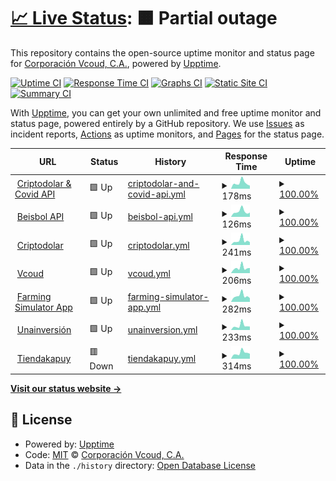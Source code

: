 # [📈 Live Status](https://vcoud.github.io/upptime): <!--live status--> **🟧 Partial outage**

This repository contains the open-source uptime monitor and status page for [Corporación Vcoud, C.A.](https://vcoud.com), powered by [Upptime](https://github.com/upptime/upptime).

[![Uptime CI](https://github.com/vcoud/upptime/workflows/Uptime%20CI/badge.svg)](https://github.com/vcoud/upptime/actions?query=workflow%3A%22Uptime+CI%22)
[![Response Time CI](https://github.com/vcoud/upptime/workflows/Response%20Time%20CI/badge.svg)](https://github.com/vcoud/upptime/actions?query=workflow%3A%22Response+Time+CI%22)
[![Graphs CI](https://github.com/vcoud/upptime/workflows/Graphs%20CI/badge.svg)](https://github.com/vcoud/upptime/actions?query=workflow%3A%22Graphs+CI%22)
[![Static Site CI](https://github.com/vcoud/upptime/workflows/Static%20Site%20CI/badge.svg)](https://github.com/vcoud/upptime/actions?query=workflow%3A%22Static+Site+CI%22)
[![Summary CI](https://github.com/vcoud/upptime/workflows/Summary%20CI/badge.svg)](https://github.com/vcoud/upptime/actions?query=workflow%3A%22Summary+CI%22)

With [Upptime](https://upptime.js.org), you can get your own unlimited and free uptime monitor and status page, powered entirely by a GitHub repository. We use [Issues](https://github.com/vcoud/upptime/issues) as incident reports, [Actions](https://github.com/vcoud/upptime/actions) as uptime monitors, and [Pages](https://vcoud.github.io/upptime) for the status page.

<!--start: status pages-->
<!-- This summary is generated by Upptime (https://github.com/upptime/upptime) -->
<!-- Do not edit this manually, your changes will be overwritten -->
<!-- prettier-ignore -->
| URL | Status | History | Response Time | Uptime |
| --- | ------ | ------- | ------------- | ------ |
| <img alt="" src="https://criptodolar.net/img/favicon.ico" height="13"> [Criptodolar & Covid API](https://exchange.vcoud.com/) | 🟩 Up | [criptodolar-and-covid-api.yml](https://github.com/vcoud/upptime/commits/HEAD/history/criptodolar-and-covid-api.yml) | <details><summary><img alt="Response time graph" src="./graphs/criptodolar-and-covid-api/response-time-week.png" height="20"> 178ms</summary><br><a href="https://vcoud.github.io/upptime/history/criptodolar-and-covid-api"><img alt="Response time 221" src="https://img.shields.io/endpoint?url=https%3A%2F%2Fraw.githubusercontent.com%2Fvcoud%2Fupptime%2FHEAD%2Fapi%2Fcriptodolar-and-covid-api%2Fresponse-time.json"></a><br><a href="https://vcoud.github.io/upptime/history/criptodolar-and-covid-api"><img alt="24-hour response time 205" src="https://img.shields.io/endpoint?url=https%3A%2F%2Fraw.githubusercontent.com%2Fvcoud%2Fupptime%2FHEAD%2Fapi%2Fcriptodolar-and-covid-api%2Fresponse-time-day.json"></a><br><a href="https://vcoud.github.io/upptime/history/criptodolar-and-covid-api"><img alt="7-day response time 178" src="https://img.shields.io/endpoint?url=https%3A%2F%2Fraw.githubusercontent.com%2Fvcoud%2Fupptime%2FHEAD%2Fapi%2Fcriptodolar-and-covid-api%2Fresponse-time-week.json"></a><br><a href="https://vcoud.github.io/upptime/history/criptodolar-and-covid-api"><img alt="30-day response time 204" src="https://img.shields.io/endpoint?url=https%3A%2F%2Fraw.githubusercontent.com%2Fvcoud%2Fupptime%2FHEAD%2Fapi%2Fcriptodolar-and-covid-api%2Fresponse-time-month.json"></a><br><a href="https://vcoud.github.io/upptime/history/criptodolar-and-covid-api"><img alt="1-year response time 221" src="https://img.shields.io/endpoint?url=https%3A%2F%2Fraw.githubusercontent.com%2Fvcoud%2Fupptime%2FHEAD%2Fapi%2Fcriptodolar-and-covid-api%2Fresponse-time-year.json"></a></details> | <details><summary><a href="https://vcoud.github.io/upptime/history/criptodolar-and-covid-api">100.00%</a></summary><a href="https://vcoud.github.io/upptime/history/criptodolar-and-covid-api"><img alt="All-time uptime 99.96%" src="https://img.shields.io/endpoint?url=https%3A%2F%2Fraw.githubusercontent.com%2Fvcoud%2Fupptime%2FHEAD%2Fapi%2Fcriptodolar-and-covid-api%2Fuptime.json"></a><br><a href="https://vcoud.github.io/upptime/history/criptodolar-and-covid-api"><img alt="24-hour uptime 100.00%" src="https://img.shields.io/endpoint?url=https%3A%2F%2Fraw.githubusercontent.com%2Fvcoud%2Fupptime%2FHEAD%2Fapi%2Fcriptodolar-and-covid-api%2Fuptime-day.json"></a><br><a href="https://vcoud.github.io/upptime/history/criptodolar-and-covid-api"><img alt="7-day uptime 100.00%" src="https://img.shields.io/endpoint?url=https%3A%2F%2Fraw.githubusercontent.com%2Fvcoud%2Fupptime%2FHEAD%2Fapi%2Fcriptodolar-and-covid-api%2Fuptime-week.json"></a><br><a href="https://vcoud.github.io/upptime/history/criptodolar-and-covid-api"><img alt="30-day uptime 99.94%" src="https://img.shields.io/endpoint?url=https%3A%2F%2Fraw.githubusercontent.com%2Fvcoud%2Fupptime%2FHEAD%2Fapi%2Fcriptodolar-and-covid-api%2Fuptime-month.json"></a><br><a href="https://vcoud.github.io/upptime/history/criptodolar-and-covid-api"><img alt="1-year uptime 99.96%" src="https://img.shields.io/endpoint?url=https%3A%2F%2Fraw.githubusercontent.com%2Fvcoud%2Fupptime%2FHEAD%2Fapi%2Fcriptodolar-and-covid-api%2Fuptime-year.json"></a></details>
| <img alt="" src="https://play-lh.googleusercontent.com/zkUjahvKtHUfxBdBhK7ATiriPyeM96HMoCBhRTKdH0SBQlVw4aLtuNSUUNxoLxXrsw=s180" height="13"> [Beisbol API](https://beisbol.vcoud.com/) | 🟩 Up | [beisbol-api.yml](https://github.com/vcoud/upptime/commits/HEAD/history/beisbol-api.yml) | <details><summary><img alt="Response time graph" src="./graphs/beisbol-api/response-time-week.png" height="20"> 126ms</summary><br><a href="https://vcoud.github.io/upptime/history/beisbol-api"><img alt="Response time 143" src="https://img.shields.io/endpoint?url=https%3A%2F%2Fraw.githubusercontent.com%2Fvcoud%2Fupptime%2FHEAD%2Fapi%2Fbeisbol-api%2Fresponse-time.json"></a><br><a href="https://vcoud.github.io/upptime/history/beisbol-api"><img alt="24-hour response time 100" src="https://img.shields.io/endpoint?url=https%3A%2F%2Fraw.githubusercontent.com%2Fvcoud%2Fupptime%2FHEAD%2Fapi%2Fbeisbol-api%2Fresponse-time-day.json"></a><br><a href="https://vcoud.github.io/upptime/history/beisbol-api"><img alt="7-day response time 126" src="https://img.shields.io/endpoint?url=https%3A%2F%2Fraw.githubusercontent.com%2Fvcoud%2Fupptime%2FHEAD%2Fapi%2Fbeisbol-api%2Fresponse-time-week.json"></a><br><a href="https://vcoud.github.io/upptime/history/beisbol-api"><img alt="30-day response time 143" src="https://img.shields.io/endpoint?url=https%3A%2F%2Fraw.githubusercontent.com%2Fvcoud%2Fupptime%2FHEAD%2Fapi%2Fbeisbol-api%2Fresponse-time-month.json"></a><br><a href="https://vcoud.github.io/upptime/history/beisbol-api"><img alt="1-year response time 143" src="https://img.shields.io/endpoint?url=https%3A%2F%2Fraw.githubusercontent.com%2Fvcoud%2Fupptime%2FHEAD%2Fapi%2Fbeisbol-api%2Fresponse-time-year.json"></a></details> | <details><summary><a href="https://vcoud.github.io/upptime/history/beisbol-api">100.00%</a></summary><a href="https://vcoud.github.io/upptime/history/beisbol-api"><img alt="All-time uptime 99.96%" src="https://img.shields.io/endpoint?url=https%3A%2F%2Fraw.githubusercontent.com%2Fvcoud%2Fupptime%2FHEAD%2Fapi%2Fbeisbol-api%2Fuptime.json"></a><br><a href="https://vcoud.github.io/upptime/history/beisbol-api"><img alt="24-hour uptime 100.00%" src="https://img.shields.io/endpoint?url=https%3A%2F%2Fraw.githubusercontent.com%2Fvcoud%2Fupptime%2FHEAD%2Fapi%2Fbeisbol-api%2Fuptime-day.json"></a><br><a href="https://vcoud.github.io/upptime/history/beisbol-api"><img alt="7-day uptime 100.00%" src="https://img.shields.io/endpoint?url=https%3A%2F%2Fraw.githubusercontent.com%2Fvcoud%2Fupptime%2FHEAD%2Fapi%2Fbeisbol-api%2Fuptime-week.json"></a><br><a href="https://vcoud.github.io/upptime/history/beisbol-api"><img alt="30-day uptime 99.94%" src="https://img.shields.io/endpoint?url=https%3A%2F%2Fraw.githubusercontent.com%2Fvcoud%2Fupptime%2FHEAD%2Fapi%2Fbeisbol-api%2Fuptime-month.json"></a><br><a href="https://vcoud.github.io/upptime/history/beisbol-api"><img alt="1-year uptime 99.96%" src="https://img.shields.io/endpoint?url=https%3A%2F%2Fraw.githubusercontent.com%2Fvcoud%2Fupptime%2FHEAD%2Fapi%2Fbeisbol-api%2Fuptime-year.json"></a></details>
| <img alt="" src="https://criptodolar.net/img/favicon.ico" height="13"> [Criptodolar](https://criptodolar.net) | 🟩 Up | [criptodolar.yml](https://github.com/vcoud/upptime/commits/HEAD/history/criptodolar.yml) | <details><summary><img alt="Response time graph" src="./graphs/criptodolar/response-time-week.png" height="20"> 241ms</summary><br><a href="https://vcoud.github.io/upptime/history/criptodolar"><img alt="Response time 252" src="https://img.shields.io/endpoint?url=https%3A%2F%2Fraw.githubusercontent.com%2Fvcoud%2Fupptime%2FHEAD%2Fapi%2Fcriptodolar%2Fresponse-time.json"></a><br><a href="https://vcoud.github.io/upptime/history/criptodolar"><img alt="24-hour response time 148" src="https://img.shields.io/endpoint?url=https%3A%2F%2Fraw.githubusercontent.com%2Fvcoud%2Fupptime%2FHEAD%2Fapi%2Fcriptodolar%2Fresponse-time-day.json"></a><br><a href="https://vcoud.github.io/upptime/history/criptodolar"><img alt="7-day response time 241" src="https://img.shields.io/endpoint?url=https%3A%2F%2Fraw.githubusercontent.com%2Fvcoud%2Fupptime%2FHEAD%2Fapi%2Fcriptodolar%2Fresponse-time-week.json"></a><br><a href="https://vcoud.github.io/upptime/history/criptodolar"><img alt="30-day response time 259" src="https://img.shields.io/endpoint?url=https%3A%2F%2Fraw.githubusercontent.com%2Fvcoud%2Fupptime%2FHEAD%2Fapi%2Fcriptodolar%2Fresponse-time-month.json"></a><br><a href="https://vcoud.github.io/upptime/history/criptodolar"><img alt="1-year response time 252" src="https://img.shields.io/endpoint?url=https%3A%2F%2Fraw.githubusercontent.com%2Fvcoud%2Fupptime%2FHEAD%2Fapi%2Fcriptodolar%2Fresponse-time-year.json"></a></details> | <details><summary><a href="https://vcoud.github.io/upptime/history/criptodolar">100.00%</a></summary><a href="https://vcoud.github.io/upptime/history/criptodolar"><img alt="All-time uptime 100.00%" src="https://img.shields.io/endpoint?url=https%3A%2F%2Fraw.githubusercontent.com%2Fvcoud%2Fupptime%2FHEAD%2Fapi%2Fcriptodolar%2Fuptime.json"></a><br><a href="https://vcoud.github.io/upptime/history/criptodolar"><img alt="24-hour uptime 100.00%" src="https://img.shields.io/endpoint?url=https%3A%2F%2Fraw.githubusercontent.com%2Fvcoud%2Fupptime%2FHEAD%2Fapi%2Fcriptodolar%2Fuptime-day.json"></a><br><a href="https://vcoud.github.io/upptime/history/criptodolar"><img alt="7-day uptime 100.00%" src="https://img.shields.io/endpoint?url=https%3A%2F%2Fraw.githubusercontent.com%2Fvcoud%2Fupptime%2FHEAD%2Fapi%2Fcriptodolar%2Fuptime-week.json"></a><br><a href="https://vcoud.github.io/upptime/history/criptodolar"><img alt="30-day uptime 100.00%" src="https://img.shields.io/endpoint?url=https%3A%2F%2Fraw.githubusercontent.com%2Fvcoud%2Fupptime%2FHEAD%2Fapi%2Fcriptodolar%2Fuptime-month.json"></a><br><a href="https://vcoud.github.io/upptime/history/criptodolar"><img alt="1-year uptime 100.00%" src="https://img.shields.io/endpoint?url=https%3A%2F%2Fraw.githubusercontent.com%2Fvcoud%2Fupptime%2FHEAD%2Fapi%2Fcriptodolar%2Fuptime-year.json"></a></details>
| <img alt="" src="https://vcoud.com/assets/paper_img/favicon/favicon.ico" height="13"> [Vcoud](https://vcoud.com) | 🟩 Up | [vcoud.yml](https://github.com/vcoud/upptime/commits/HEAD/history/vcoud.yml) | <details><summary><img alt="Response time graph" src="./graphs/vcoud/response-time-week.png" height="20"> 206ms</summary><br><a href="https://vcoud.github.io/upptime/history/vcoud"><img alt="Response time 230" src="https://img.shields.io/endpoint?url=https%3A%2F%2Fraw.githubusercontent.com%2Fvcoud%2Fupptime%2FHEAD%2Fapi%2Fvcoud%2Fresponse-time.json"></a><br><a href="https://vcoud.github.io/upptime/history/vcoud"><img alt="24-hour response time 199" src="https://img.shields.io/endpoint?url=https%3A%2F%2Fraw.githubusercontent.com%2Fvcoud%2Fupptime%2FHEAD%2Fapi%2Fvcoud%2Fresponse-time-day.json"></a><br><a href="https://vcoud.github.io/upptime/history/vcoud"><img alt="7-day response time 206" src="https://img.shields.io/endpoint?url=https%3A%2F%2Fraw.githubusercontent.com%2Fvcoud%2Fupptime%2FHEAD%2Fapi%2Fvcoud%2Fresponse-time-week.json"></a><br><a href="https://vcoud.github.io/upptime/history/vcoud"><img alt="30-day response time 208" src="https://img.shields.io/endpoint?url=https%3A%2F%2Fraw.githubusercontent.com%2Fvcoud%2Fupptime%2FHEAD%2Fapi%2Fvcoud%2Fresponse-time-month.json"></a><br><a href="https://vcoud.github.io/upptime/history/vcoud"><img alt="1-year response time 230" src="https://img.shields.io/endpoint?url=https%3A%2F%2Fraw.githubusercontent.com%2Fvcoud%2Fupptime%2FHEAD%2Fapi%2Fvcoud%2Fresponse-time-year.json"></a></details> | <details><summary><a href="https://vcoud.github.io/upptime/history/vcoud">100.00%</a></summary><a href="https://vcoud.github.io/upptime/history/vcoud"><img alt="All-time uptime 99.88%" src="https://img.shields.io/endpoint?url=https%3A%2F%2Fraw.githubusercontent.com%2Fvcoud%2Fupptime%2FHEAD%2Fapi%2Fvcoud%2Fuptime.json"></a><br><a href="https://vcoud.github.io/upptime/history/vcoud"><img alt="24-hour uptime 100.00%" src="https://img.shields.io/endpoint?url=https%3A%2F%2Fraw.githubusercontent.com%2Fvcoud%2Fupptime%2FHEAD%2Fapi%2Fvcoud%2Fuptime-day.json"></a><br><a href="https://vcoud.github.io/upptime/history/vcoud"><img alt="7-day uptime 100.00%" src="https://img.shields.io/endpoint?url=https%3A%2F%2Fraw.githubusercontent.com%2Fvcoud%2Fupptime%2FHEAD%2Fapi%2Fvcoud%2Fuptime-week.json"></a><br><a href="https://vcoud.github.io/upptime/history/vcoud"><img alt="30-day uptime 99.84%" src="https://img.shields.io/endpoint?url=https%3A%2F%2Fraw.githubusercontent.com%2Fvcoud%2Fupptime%2FHEAD%2Fapi%2Fvcoud%2Fuptime-month.json"></a><br><a href="https://vcoud.github.io/upptime/history/vcoud"><img alt="1-year uptime 99.88%" src="https://img.shields.io/endpoint?url=https%3A%2F%2Fraw.githubusercontent.com%2Fvcoud%2Fupptime%2FHEAD%2Fapi%2Fvcoud%2Fuptime-year.json"></a></details>
| <img alt="" src="https://farmingsimulator.app/img/favicon.ico" height="13"> [Farming Simulator App](https://farmingsimulator.app/en) | 🟩 Up | [farming-simulator-app.yml](https://github.com/vcoud/upptime/commits/HEAD/history/farming-simulator-app.yml) | <details><summary><img alt="Response time graph" src="./graphs/farming-simulator-app/response-time-week.png" height="20"> 282ms</summary><br><a href="https://vcoud.github.io/upptime/history/farming-simulator-app"><img alt="Response time 282" src="https://img.shields.io/endpoint?url=https%3A%2F%2Fraw.githubusercontent.com%2Fvcoud%2Fupptime%2FHEAD%2Fapi%2Ffarming-simulator-app%2Fresponse-time.json"></a><br><a href="https://vcoud.github.io/upptime/history/farming-simulator-app"><img alt="24-hour response time 173" src="https://img.shields.io/endpoint?url=https%3A%2F%2Fraw.githubusercontent.com%2Fvcoud%2Fupptime%2FHEAD%2Fapi%2Ffarming-simulator-app%2Fresponse-time-day.json"></a><br><a href="https://vcoud.github.io/upptime/history/farming-simulator-app"><img alt="7-day response time 282" src="https://img.shields.io/endpoint?url=https%3A%2F%2Fraw.githubusercontent.com%2Fvcoud%2Fupptime%2FHEAD%2Fapi%2Ffarming-simulator-app%2Fresponse-time-week.json"></a><br><a href="https://vcoud.github.io/upptime/history/farming-simulator-app"><img alt="30-day response time 283" src="https://img.shields.io/endpoint?url=https%3A%2F%2Fraw.githubusercontent.com%2Fvcoud%2Fupptime%2FHEAD%2Fapi%2Ffarming-simulator-app%2Fresponse-time-month.json"></a><br><a href="https://vcoud.github.io/upptime/history/farming-simulator-app"><img alt="1-year response time 282" src="https://img.shields.io/endpoint?url=https%3A%2F%2Fraw.githubusercontent.com%2Fvcoud%2Fupptime%2FHEAD%2Fapi%2Ffarming-simulator-app%2Fresponse-time-year.json"></a></details> | <details><summary><a href="https://vcoud.github.io/upptime/history/farming-simulator-app">100.00%</a></summary><a href="https://vcoud.github.io/upptime/history/farming-simulator-app"><img alt="All-time uptime 100.00%" src="https://img.shields.io/endpoint?url=https%3A%2F%2Fraw.githubusercontent.com%2Fvcoud%2Fupptime%2FHEAD%2Fapi%2Ffarming-simulator-app%2Fuptime.json"></a><br><a href="https://vcoud.github.io/upptime/history/farming-simulator-app"><img alt="24-hour uptime 100.00%" src="https://img.shields.io/endpoint?url=https%3A%2F%2Fraw.githubusercontent.com%2Fvcoud%2Fupptime%2FHEAD%2Fapi%2Ffarming-simulator-app%2Fuptime-day.json"></a><br><a href="https://vcoud.github.io/upptime/history/farming-simulator-app"><img alt="7-day uptime 100.00%" src="https://img.shields.io/endpoint?url=https%3A%2F%2Fraw.githubusercontent.com%2Fvcoud%2Fupptime%2FHEAD%2Fapi%2Ffarming-simulator-app%2Fuptime-week.json"></a><br><a href="https://vcoud.github.io/upptime/history/farming-simulator-app"><img alt="30-day uptime 100.00%" src="https://img.shields.io/endpoint?url=https%3A%2F%2Fraw.githubusercontent.com%2Fvcoud%2Fupptime%2FHEAD%2Fapi%2Ffarming-simulator-app%2Fuptime-month.json"></a><br><a href="https://vcoud.github.io/upptime/history/farming-simulator-app"><img alt="1-year uptime 100.00%" src="https://img.shields.io/endpoint?url=https%3A%2F%2Fraw.githubusercontent.com%2Fvcoud%2Fupptime%2FHEAD%2Fapi%2Ffarming-simulator-app%2Fuptime-year.json"></a></details>
| <img alt="" src="https://favicons.githubusercontent.com/unainversion.com" height="13"> [Unainversión](https://unainversion.com) | 🟩 Up | [unainversion.yml](https://github.com/vcoud/upptime/commits/HEAD/history/unainversion.yml) | <details><summary><img alt="Response time graph" src="./graphs/unainversion/response-time-week.png" height="20"> 233ms</summary><br><a href="https://vcoud.github.io/upptime/history/unainversion"><img alt="Response time 241" src="https://img.shields.io/endpoint?url=https%3A%2F%2Fraw.githubusercontent.com%2Fvcoud%2Fupptime%2FHEAD%2Fapi%2Funainversion%2Fresponse-time.json"></a><br><a href="https://vcoud.github.io/upptime/history/unainversion"><img alt="24-hour response time 184" src="https://img.shields.io/endpoint?url=https%3A%2F%2Fraw.githubusercontent.com%2Fvcoud%2Fupptime%2FHEAD%2Fapi%2Funainversion%2Fresponse-time-day.json"></a><br><a href="https://vcoud.github.io/upptime/history/unainversion"><img alt="7-day response time 233" src="https://img.shields.io/endpoint?url=https%3A%2F%2Fraw.githubusercontent.com%2Fvcoud%2Fupptime%2FHEAD%2Fapi%2Funainversion%2Fresponse-time-week.json"></a><br><a href="https://vcoud.github.io/upptime/history/unainversion"><img alt="30-day response time 252" src="https://img.shields.io/endpoint?url=https%3A%2F%2Fraw.githubusercontent.com%2Fvcoud%2Fupptime%2FHEAD%2Fapi%2Funainversion%2Fresponse-time-month.json"></a><br><a href="https://vcoud.github.io/upptime/history/unainversion"><img alt="1-year response time 241" src="https://img.shields.io/endpoint?url=https%3A%2F%2Fraw.githubusercontent.com%2Fvcoud%2Fupptime%2FHEAD%2Fapi%2Funainversion%2Fresponse-time-year.json"></a></details> | <details><summary><a href="https://vcoud.github.io/upptime/history/unainversion">100.00%</a></summary><a href="https://vcoud.github.io/upptime/history/unainversion"><img alt="All-time uptime 100.00%" src="https://img.shields.io/endpoint?url=https%3A%2F%2Fraw.githubusercontent.com%2Fvcoud%2Fupptime%2FHEAD%2Fapi%2Funainversion%2Fuptime.json"></a><br><a href="https://vcoud.github.io/upptime/history/unainversion"><img alt="24-hour uptime 100.00%" src="https://img.shields.io/endpoint?url=https%3A%2F%2Fraw.githubusercontent.com%2Fvcoud%2Fupptime%2FHEAD%2Fapi%2Funainversion%2Fuptime-day.json"></a><br><a href="https://vcoud.github.io/upptime/history/unainversion"><img alt="7-day uptime 100.00%" src="https://img.shields.io/endpoint?url=https%3A%2F%2Fraw.githubusercontent.com%2Fvcoud%2Fupptime%2FHEAD%2Fapi%2Funainversion%2Fuptime-week.json"></a><br><a href="https://vcoud.github.io/upptime/history/unainversion"><img alt="30-day uptime 100.00%" src="https://img.shields.io/endpoint?url=https%3A%2F%2Fraw.githubusercontent.com%2Fvcoud%2Fupptime%2FHEAD%2Fapi%2Funainversion%2Fuptime-month.json"></a><br><a href="https://vcoud.github.io/upptime/history/unainversion"><img alt="1-year uptime 100.00%" src="https://img.shields.io/endpoint?url=https%3A%2F%2Fraw.githubusercontent.com%2Fvcoud%2Fupptime%2FHEAD%2Fapi%2Funainversion%2Fuptime-year.json"></a></details>
| <img alt="" src="https://favicons.githubusercontent.com/tiendakapuy.com" height="13"> [Tiendakapuy](https://tiendakapuy.com) | 🟥 Down | [tiendakapuy.yml](https://github.com/vcoud/upptime/commits/HEAD/history/tiendakapuy.yml) | <details><summary><img alt="Response time graph" src="./graphs/tiendakapuy/response-time-week.png" height="20"> 314ms</summary><br><a href="https://vcoud.github.io/upptime/history/tiendakapuy"><img alt="Response time 362" src="https://img.shields.io/endpoint?url=https%3A%2F%2Fraw.githubusercontent.com%2Fvcoud%2Fupptime%2FHEAD%2Fapi%2Ftiendakapuy%2Fresponse-time.json"></a><br><a href="https://vcoud.github.io/upptime/history/tiendakapuy"><img alt="24-hour response time 273" src="https://img.shields.io/endpoint?url=https%3A%2F%2Fraw.githubusercontent.com%2Fvcoud%2Fupptime%2FHEAD%2Fapi%2Ftiendakapuy%2Fresponse-time-day.json"></a><br><a href="https://vcoud.github.io/upptime/history/tiendakapuy"><img alt="7-day response time 314" src="https://img.shields.io/endpoint?url=https%3A%2F%2Fraw.githubusercontent.com%2Fvcoud%2Fupptime%2FHEAD%2Fapi%2Ftiendakapuy%2Fresponse-time-week.json"></a><br><a href="https://vcoud.github.io/upptime/history/tiendakapuy"><img alt="30-day response time 352" src="https://img.shields.io/endpoint?url=https%3A%2F%2Fraw.githubusercontent.com%2Fvcoud%2Fupptime%2FHEAD%2Fapi%2Ftiendakapuy%2Fresponse-time-month.json"></a><br><a href="https://vcoud.github.io/upptime/history/tiendakapuy"><img alt="1-year response time 362" src="https://img.shields.io/endpoint?url=https%3A%2F%2Fraw.githubusercontent.com%2Fvcoud%2Fupptime%2FHEAD%2Fapi%2Ftiendakapuy%2Fresponse-time-year.json"></a></details> | <details><summary><a href="https://vcoud.github.io/upptime/history/tiendakapuy">100.00%</a></summary><a href="https://vcoud.github.io/upptime/history/tiendakapuy"><img alt="All-time uptime 100.00%" src="https://img.shields.io/endpoint?url=https%3A%2F%2Fraw.githubusercontent.com%2Fvcoud%2Fupptime%2FHEAD%2Fapi%2Ftiendakapuy%2Fuptime.json"></a><br><a href="https://vcoud.github.io/upptime/history/tiendakapuy"><img alt="24-hour uptime 99.99%" src="https://img.shields.io/endpoint?url=https%3A%2F%2Fraw.githubusercontent.com%2Fvcoud%2Fupptime%2FHEAD%2Fapi%2Ftiendakapuy%2Fuptime-day.json"></a><br><a href="https://vcoud.github.io/upptime/history/tiendakapuy"><img alt="7-day uptime 100.00%" src="https://img.shields.io/endpoint?url=https%3A%2F%2Fraw.githubusercontent.com%2Fvcoud%2Fupptime%2FHEAD%2Fapi%2Ftiendakapuy%2Fuptime-week.json"></a><br><a href="https://vcoud.github.io/upptime/history/tiendakapuy"><img alt="30-day uptime 100.00%" src="https://img.shields.io/endpoint?url=https%3A%2F%2Fraw.githubusercontent.com%2Fvcoud%2Fupptime%2FHEAD%2Fapi%2Ftiendakapuy%2Fuptime-month.json"></a><br><a href="https://vcoud.github.io/upptime/history/tiendakapuy"><img alt="1-year uptime 100.00%" src="https://img.shields.io/endpoint?url=https%3A%2F%2Fraw.githubusercontent.com%2Fvcoud%2Fupptime%2FHEAD%2Fapi%2Ftiendakapuy%2Fuptime-year.json"></a></details>

<!--end: status pages-->

[**Visit our status website →**](https://vcoud.github.io/upptime)

## 📄 License

- Powered by: [Upptime](https://github.com/upptime/upptime)
- Code: [MIT](./LICENSE) © [Corporación Vcoud, C.A.](https://vcoud.com)
- Data in the `./history` directory: [Open Database License](https://opendatacommons.org/licenses/odbl/1-0/)
